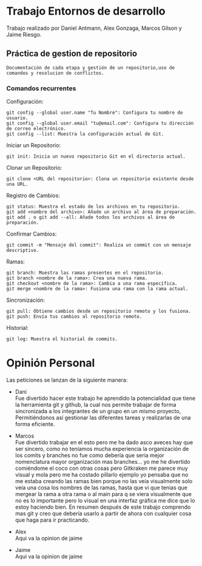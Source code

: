 # Trabajo Entornos de desarrollo
Trabajo realizado por Daniel Antmann, Alex Gonzaga, Marcos Gilson y Jaime Riesgo.

## Práctica de gestion de  repositorio



```
Documentación de cada etapa y gestión de un repositorio,uso de comandos y resolucion de conflictos.
```
### Comandos recurrentes

Configuración:
```
git config --global user.name "Tu Nombre": Configura tu nombre de usuario.
git config --global user.email "tu@email.com": Configura tu dirección de correo electrónico.
git config --list: Muestra la configuración actual de Git.
```
Iniciar un Repositorio:
```
git init: Inicia un nuevo repositorio Git en el directorio actual.
```
Clonar un Repositorio:
```
git clone <URL del repositorio>: Clona un repositorio existente desde una URL.
```
Registro de Cambios:
```
git status: Muestra el estado de los archivos en tu repositorio.
git add <nombre del archivo>: Añade un archivo al área de preparación.
git add . o git add --all: Añade todos los archivos al área de preparación.
```
Confirmar Cambios:
```
git commit -m "Mensaje del commit": Realiza un commit con un mensaje descriptivo.
```
Ramas:
```
git branch: Muestra las ramas presentes en el repositorio.
git branch <nombre de la rama>: Crea una nueva rama.
git checkout <nombre de la rama>: Cambia a una rama específica.
git merge <nombre de la rama>: Fusiona una rama con la rama actual.
```
Sincronización:
```
git pull: Obtiene cambios desde un repositorio remoto y los fusiona.
git push: Envía tus cambios al repositorio remoto.
```
Historial:
```
git log: Muestra el historial de commits.
```


# **Opinión Personal**
Las peticiones se lanzan de la siguiente manera:

- Dani  
  Fue divertido hacer este trabajo he aprendido la potencialidad que tiene la herramienta git y github, la cual nos permite trabajar de forma sincronizada a los integrantes de un grupo en un mismo proyecto, Permitiéndonos así gestionar las diferentes tareas y realizarlas de una forma eficiente.



    
- Marcos  
  Fue divertido trabajar en el esto pero me ha dado asco aveces hay que ser sincero, como no teníamos mucha experiencia la organización de los comits y branches no fue como debería que seria mejor nomenclatura mayor organización mas branches... yo me he divertido comiéndome el coco con otras cosas pero Gitkraken me parece muy visual y mola pero me ha costado pillarlo ejemplo yo pensaba que no me estaba creando las ramas bien porque no las veía visualmente solo veía una cosa los nombres de las ramas, hasta que vi que tenias que mergear la rama a otra rama o al main para q se viera visualmente que no es lo importante pero lo visual en una interfaz gráfica me dice que lo estoy haciendo bien. En resumen después de este trabajo comprendo mas git y creo que debería usarlo a partir de ahora con cualquier cosa que haga para ir practicando.
  



- Alex  
Aqui va la opinion de jaime

- Jaime  
Aqui va la opinion de jaime
    
